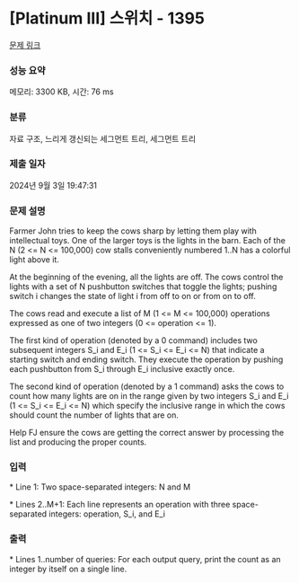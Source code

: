 # [Platinum III] 스위치 - 1395 

[문제 링크](https://www.acmicpc.net/problem/1395) 

### 성능 요약

메모리: 3300 KB, 시간: 76 ms

### 분류

자료 구조, 느리게 갱신되는 세그먼트 트리, 세그먼트 트리

### 제출 일자

2024년 9월 3일 19:47:31

### 문제 설명

<p>Farmer John tries to keep the cows sharp by letting them play with intellectual toys. One of the larger toys is the lights in the barn. Each of the N (2 <= N <= 100,000) cow stalls conveniently numbered 1..N has a colorful light above it.</p>

<p>At the beginning of the evening, all the lights are off. The cows control the lights with a set of N pushbutton switches that toggle the lights; pushing switch i changes the state of light i from off to on or from on to off.</p>

<p>The cows read and execute a list of M (1 <= M <= 100,000) operations expressed as one of two integers (0 <= operation <= 1).</p>

<p>The first kind of operation (denoted by a 0 command) includes two subsequent integers S_i and E_i (1 <= S_i <= E_i <= N) that indicate a starting switch and ending switch. They execute the operation by pushing each pushbutton from S_i through E_i inclusive exactly once.</p>

<p>The second kind of operation (denoted by a 1 command) asks the cows to count how many lights are on in the range given by two integers S_i and E_i (1 <= S_i <= E_i <= N) which specify the inclusive range in which the cows should count the number of lights that are on.</p>

<p>Help FJ ensure the cows are getting the correct answer by processing the list and producing the proper counts.</p>

### 입력 

 <p>* Line 1: Two space-separated integers: N and M</p>

<p>* Lines 2..M+1: Each line represents an operation with three space-separated integers: operation, S_i, and E_i</p>

### 출력 

 <p>* Lines 1..number of queries: For each output query, print the count as an integer by itself on a single line.</p>

